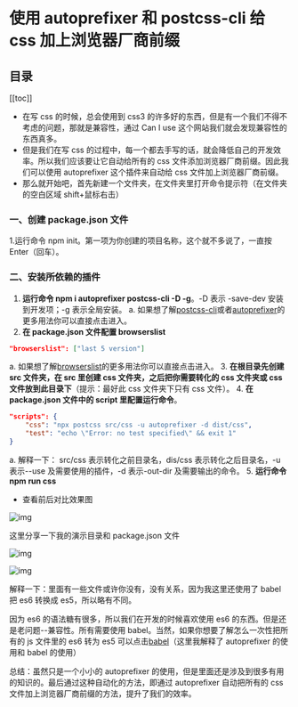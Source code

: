 # 使用 autoprefixer 和 postcss-cli 给 css 加上浏览器厂商前缀

## 目录

[[toc]]

- 在写 css 的时候，总会使用到 css3 的许多好的东西，但是有一个我们不得不考虑的问题，那就是兼容性，通过 Can I use 这个网站我们就会发现兼容性的东西真多。
- 但是我们在写 css 的过程中，每一个都去手写的话，就会降低自己的开发效率。所以我们应该要让它自动给所有的 css 文件添加浏览器厂商前缀。因此我们可以使用 autoprefixer 这个插件来自动给 css 文件加上浏览器厂商前缀。
- 那么就开始吧，首先新建一个文件夹，在文件夹里打开命令提示符（在文件夹的空白区域 shift+鼠标右击）

### 一、创建 package.json 文件

1.运行命令 npm init。第一项为你创建的项目名称，这个就不多说了，一直按 Enter（回车）。

### 二、安装所依赖的插件

1. **运行命令 npm i autoprefixer postcss-cli -D -g**。-D 表示 -save-dev 安装到开发项；-g 表示全局安装。
   a. 如果想了解[postcss-cli](https://www.npmjs.com/package/postcss-cli)或者[autoprefixer](https://www.npmjs.com/package/autoprefixer)的更多用法你可以直接点击进入。
2. **在 package.json 文件配置 browserslist**

```JSON
"browserslist": ["last 5 version"]
```

a. 如果想了解[browserslist](https://www.npmjs.com/package/browserslist)的更多用法你可以直接点击进入。 3. **在根目录先创建 src 文件夹，在 src 里创建 css 文件夹，之后把你需要转化的 css 文件夹或 css 文件放到此目录下**（提示：最好此 css 文件夹下只有 css 文件）。 4. **在 package.json 文件中的 script 里配置运行命令**。

```JSON
"scripts": {
    "css": "npx postcss src/css -u autoprefixer -d dist/css",
    "test": "echo \"Error: no test specified\" && exit 1"
}
```

a. 解释一下： src/css 表示转化之前目录名，dis/css 表示转化之后目录名，-u 表示--use 及需要使用的插件，-d 表示-out-dir 及需要输出的命令。 5. **运行命令 npm run css**

- 查看前后对比效果图

![img](https://img-blog.csdnimg.cn/20190312164737482.png)

这里分享一下我的演示目录和 package.json 文件

![img](https://img-blog.csdnimg.cn/20190312165222492.png)

![img](https://img-blog.csdnimg.cn/20190312165244650.png)

解释一下：里面有一些文件或许你没有，没有关系，因为我这里还使用了 babel 把 es6 转换成 es5，所以略有不同。

因为 es6 的语法糖有很多，所以我们在开发的时候喜欢使用 es6 的东西。但是还是老问题--兼容性。所有需要使用 babel。当然，如果你想要了解怎么一次性把所有的 js 文件里的 es6 转为 es5 可以点击[babel](https://github.com/biaov/babel-autoprefixer)（这里我解释了 autoprefixer 的使用和 babel 的使用）

总结：虽然只是一个小小的 autoprefixer 的使用，但是里面还是涉及到很多有用的知识的。最后通过这种自动化的方法，即通过 autoprefixer 自动把所有的 css 文件加上浏览器厂商前缀的方法，提升了我们的效率。
